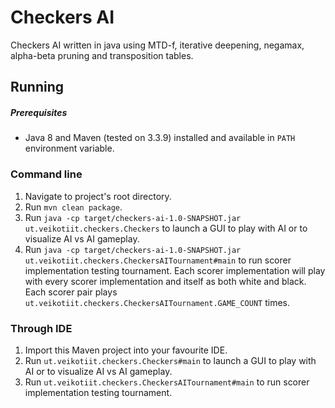 # Checkers AI
Checkers AI written in java using MTD-f, iterative deepening, negamax, alpha-beta pruning and transposition tables.

## Running
##### Prerequisites
* Java 8 and Maven (tested on 3.3.9) installed and available in `PATH` environment variable.

### Command line
1. Navigate to project's root directory.
2. Run `mvn clean package`.
3. Run `java -cp target/checkers-ai-1.0-SNAPSHOT.jar ut.veikotiit.checkers.Checkers` to launch a GUI to play with AI or to visualize AI vs AI gameplay.
3. Run `java -cp target/checkers-ai-1.0-SNAPSHOT.jar ut.veikotiit.checkers.CheckersAITournament#main` to run scorer implementation testing tournament. Each scorer implementation will play with every scorer implementation and itself as both white and black. Each scorer pair plays `ut.veikotiit.checkers.CheckersAITournament.GAME_COUNT` times.

### Through IDE
1. Import this Maven project into your favourite IDE.
2. Run `ut.veikotiit.checkers.Checkers#main` to launch a GUI to play with AI or to visualize AI vs AI gameplay.
3. Run `ut.veikotiit.checkers.CheckersAITournament#main` to run scorer implementation testing tournament. 